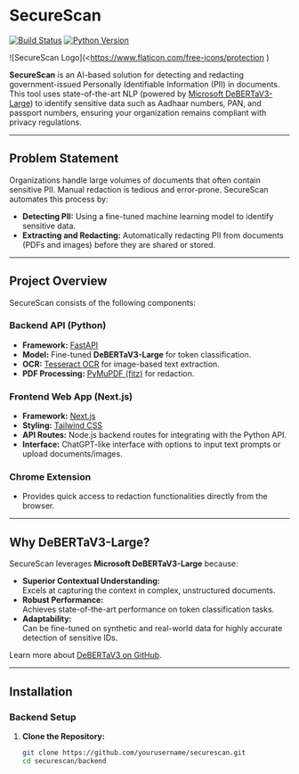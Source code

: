 # SecureScan


[![Build Status](https://img.shields.io/badge/build-passing-brightgreen.svg)](https://github.com/yourusername/securescan)
[![Python Version](https://img.shields.io/badge/python-3.8%2B-blue.svg)](https://www.python.org/)

![SecureScan Logo](<https://www.flaticon.com/free-icons/protection )

**SecureScan** is an AI-based solution for detecting and redacting government-issued Personally Identifiable Information (PII) in documents. This tool uses state-of-the-art NLP (powered by [Microsoft DeBERTaV3-Large](https://github.com/microsoft/DeBERTa)) to identify sensitive data such as Aadhaar numbers, PAN, and passport numbers, ensuring your organization remains compliant with privacy regulations.

---

## Problem Statement

Organizations handle large volumes of documents that often contain sensitive PII. Manual redaction is tedious and error-prone. SecureScan automates this process by:

- **Detecting PII:** Using a fine-tuned machine learning model to identify sensitive data.
- **Extracting and Redacting:** Automatically redacting PII from documents (PDFs and images) before they are shared or stored.

---

## Project Overview

SecureScan consists of the following components:

### **Backend API (Python)**
- **Framework:** [FastAPI](https://fastapi.tiangolo.com/)
- **Model:** Fine-tuned **DeBERTaV3-Large** for token classification.
- **OCR:** [Tesseract OCR](https://github.com/tesseract-ocr/tesseract) for image-based text extraction.
- **PDF Processing:** [PyMuPDF (fitz)](https://pymupdf.readthedocs.io/en/latest/) for redaction.

### **Frontend Web App (Next.js)**
- **Framework:** [Next.js](https://nextjs.org/)
- **Styling:** [Tailwind CSS](https://tailwindcss.com/)
- **API Routes:** Node.js backend routes for integrating with the Python API.
- **Interface:** ChatGPT-like interface with options to input text prompts or upload documents/images.

### **Chrome Extension**
- Provides quick access to redaction functionalities directly from the browser.

---

## Why DeBERTaV3-Large?

SecureScan leverages **Microsoft DeBERTaV3-Large** because:

- **Superior Contextual Understanding:**  
  Excels at capturing the context in complex, unstructured documents.
- **Robust Performance:**  
  Achieves state-of-the-art performance on token classification tasks.
- **Adaptability:**  
  Can be fine-tuned on synthetic and real-world data for highly accurate detection of sensitive IDs.

Learn more about [DeBERTaV3 on GitHub](https://github.com/microsoft/DeBERTa).

---

## Installation

### **Backend Setup**

1. **Clone the Repository:**
   ```bash
   git clone https://github.com/yourusername/securescan.git
   cd securescan/backend